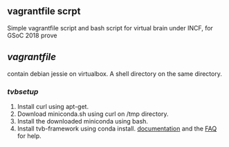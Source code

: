 ## vagrantfile scrpt

Simple vagrantfile script and bash script for virtual brain under INCF, for GSoC 2018 prove 

## *vagrantfile*

contain debian jessie on virtualbox.
A shell directory on the same directory.

### *tvbsetup*

1. Install curl using apt-get.
2. Download miniconda.sh using curl on /tmp directory.
3. Install the downloaded miniconda using bash.
4. Install tvb-framework using conda install.
[documentation](https://conda-forge.org/docs/recipe.html) and the [FAQ](https://github.com/conda-forge/staged-recipes#faq)  for help.
